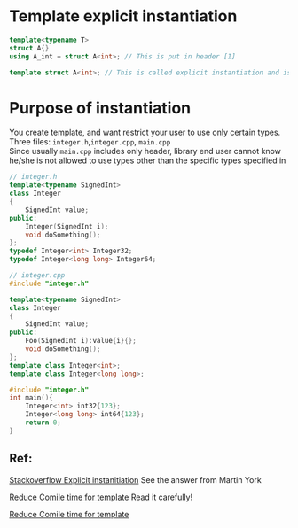 # Template explicit instantiation
```c++
template<typename T>
struct A{}
using A_int = struct A<int>; // This is put in header [1]

template struct A<int>; // This is called explicit instantiation and is put in the definition file. 
```

# Purpose of instantiation
You create template, and want restrict your user to use only certain types.
Three files: `integer.h`,`integer.cpp`, `main.cpp`  
Since usually `main.cpp` includes only header, library end user cannot know he/she is not allowed to use types other than the specific types specified in 



```c++
// integer.h
template<typename SignedInt>
class Integer
{
    SignedInt value;
public:
    Integer(SignedInt i);
    void doSomething();
};
typedef Integer<int> Integer32;
typedef Integer<long long> Integer64;
```
```c++
// integer.cpp
#include "integer.h"

template<typename SignedInt>
class Integer
{
    SignedInt value;
public:
    Foo(SignedInt i):value{i}{};
    void doSomething();
};
template class Integer<int>;
template class Integer<long long>;
```
```c++
#include "integer.h"
int main(){
    Integer<int> int32{123};
    Integer<long long> int64{123};
    return 0;
}
```


## Ref:
[Stackoverflow Explicit instanitiation](https://stackoverflow.com/questions/2351148/explicit-template-instantiation-when-is-it-used) See the answer from Martin York

[Reduce Comile time for template](https://arne-mertz.de/2019/02/extern-template-reduce-compile-times/) Read it carefully!

[Reduce Comile time for template](https://stackoverflow.com/questions/8130602/using-extern-template-c11)